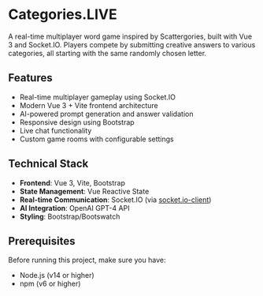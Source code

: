 # Categories.LIVE

A real-time multiplayer word game inspired by Scattergories, built with Vue 3 and Socket.IO. Players compete by submitting creative answers to various categories, all starting with the same randomly chosen letter.

## Features

- Real-time multiplayer gameplay using Socket.IO
- Modern Vue 3 + Vite frontend architecture
- AI-powered prompt generation and answer validation
- Responsive design using Bootstrap
- Live chat functionality
- Custom game rooms with configurable settings

## Technical Stack

- **Frontend**: Vue 3, Vite, Bootstrap
- **State Management**: Vue Reactive State
- **Real-time Communication**: Socket.IO (via [socket.io-client](https://github.com/socketio/socket.io-client))
- **AI Integration**: OpenAI GPT-4 API
- **Styling**: Bootstrap/Bootswatch

## Prerequisites

Before running this project, make sure you have:
- Node.js (v14 or higher)
- npm (v6 or higher)

